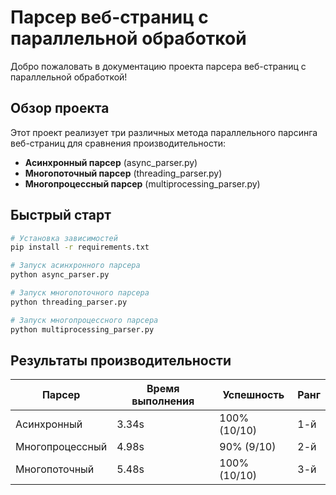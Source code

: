 # Парсер веб-страниц с параллельной обработкой

Добро пожаловать в документацию проекта парсера веб-страниц с параллельной обработкой!

## Обзор проекта

Этот проект реализует три различных метода параллельного парсинга веб-страниц для сравнения производительности:

- **Асинхронный парсер** (async_parser.py)
- **Многопоточный парсер** (threading_parser.py)  
- **Многопроцессный парсер** (multiprocessing_parser.py)

## Быстрый старт

```bash
# Установка зависимостей
pip install -r requirements.txt

# Запуск асинхронного парсера
python async_parser.py

# Запуск многопоточного парсера
python threading_parser.py

# Запуск многопроцессного парсера
python multiprocessing_parser.py
```

## Результаты производительности

| Парсер | Время выполнения | Успешность | Ранг |
|--------|------------------|------------|------|
| Асинхронный | 3.34s | 100% (10/10) | 1-й |
| Многопроцессный | 4.98s | 90% (9/10) | 2-й |
| Многопоточный | 5.48s | 100% (10/10) | 3-й |
